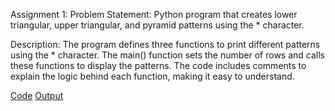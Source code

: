 Assignment 1:
Problem Statement: Python program that creates lower triangular, upper triangular, and pyramid patterns using the * character. 

Description:
The program defines three functions to print different patterns using the * character. The main() function sets the number of rows and calls these functions to display the patterns. The code includes comments to explain the logic behind each function, making it easy to understand.

[Code](Assignment_1/Pattern.py)
[Output](Assignment_1/Pattern.txt) 
